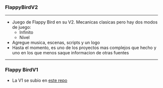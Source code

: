 ### FlappyBirdV2
---
* Juego de Flappy Bird en su V2. Mecanicas clasicas pero hay dos modos de juego:
  * Infinito
  * Nivel
* Agregue musica, escenas, scripts y un logo 
* Hasta el momento, es uno de los proyectos mas complejos que hecho y uno en los que menos saque informacion de otras fuentes
---
### Flappy BirdV1
* La V1 se subio en [este repo](https://github.com/MarcoPaoletta/FlappyBird) 

